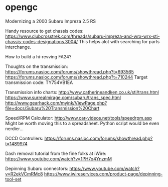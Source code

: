 # opengc
Modernizing a 2000 Subaru Impreza 2.5 RS

Handy resource to get chassis codes:
https://www.clubcrosstrek.com/threads/subaru-impreza-and-wrx-wrx-sti-chassis-codes-designations.3004/
This helps alot with searching for parts interchange.

How to build a hi-revving FA24?

Thoughts on the transmission:
https://forums.nasioc.com/forums/showthread.php?t=693565
https://forums.nasioc.com/forums/showthread.php?t=710244
Target transmission code: TY754VB1EA 

Transmission info charts:
http://www.catherineandken.co.uk/sti/trans.html
https://www.surrealmirage.com/subaru/trans_spec.html
http://www.gearhack.com/myink/ViewPage.php?file=docs/Subaru%20Transmission%20Chart

Speed/RPM Calculator:
http://www.car-videos.net/tools/speedrpm.asp Might be worth moving this to a spreadsheet. Python script would be even nerdier...

DCCD Controllers:
https://forums.nasioc.com/forums/showthread.php?t=1489974

Dash removal tutorial from the fine folks at iWire:
https://www.youtube.com/watch?v=1PH7o4YnzmM

Depinning Subaru connectors:
https://www.youtube.com/watch?v=R2ekVCmRMc8
https://www.iwireservices.com/product-page/depinning-tool-set
